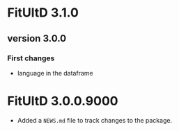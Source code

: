# FitUltD 3.1.0

## version 3.0.0
### First changes
- language in the dataframe

# FitUltD 3.0.0.9000

* Added a `NEWS.md` file to track changes to the package.
